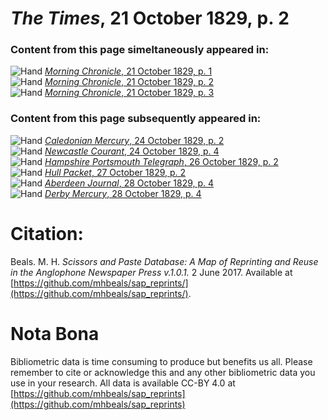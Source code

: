# *The Times*, 21 October 1829, p. 2  
  
### Content from this page simeltaneously appeared in:  
![Hand](http://scissorsandpaste.net/wp-content/uploads/2017/06/smallhandpointer.png) [*Morning Chronicle*, 21 October 1829, p. 1](https://mhbeals.github.io/sap_html/Morning-Chronicle/Morning-Chronicle-21-October-1829-p-1)  
![Hand](http://scissorsandpaste.net/wp-content/uploads/2017/06/smallhandpointer.png) [*Morning Chronicle*, 21 October 1829, p. 2](https://mhbeals.github.io/sap_html/Morning-Chronicle/Morning-Chronicle-21-October-1829-p-2)  
![Hand](http://scissorsandpaste.net/wp-content/uploads/2017/06/smallhandpointer.png) [*Morning Chronicle*, 21 October 1829, p. 3](https://mhbeals.github.io/sap_html/Morning-Chronicle/Morning-Chronicle-21-October-1829-p-3)  
  
### Content from this page subsequently appeared in:  
![Hand](http://scissorsandpaste.net/wp-content/uploads/2017/06/smallhandpointer.png) [*Caledonian Mercury*, 24 October 1829, p. 2](https://mhbeals.github.io/sap_html/Caledonian-Mercury/Caledonian-Mercury-24-October-1829-p-2)  
![Hand](http://scissorsandpaste.net/wp-content/uploads/2017/06/smallhandpointer.png) [*Newcastle Courant*, 24 October 1829, p. 4](https://mhbeals.github.io/sap_html/Newcastle-Courant/Newcastle-Courant-24-October-1829-p-4)  
![Hand](http://scissorsandpaste.net/wp-content/uploads/2017/06/smallhandpointer.png) [*Hampshire Portsmouth Telegraph*, 26 October 1829, p. 2](https://mhbeals.github.io/sap_html/Hampshire-Portsmouth-Telegraph/Hampshire-Portsmouth-Telegraph-26-October-1829-p-2)  
![Hand](http://scissorsandpaste.net/wp-content/uploads/2017/06/smallhandpointer.png) [*Hull Packet*, 27 October 1829, p. 2](https://mhbeals.github.io/sap_html/Hull-Packet/Hull-Packet-27-October-1829-p-2)  
![Hand](http://scissorsandpaste.net/wp-content/uploads/2017/06/smallhandpointer.png) [*Aberdeen Journal*, 28 October 1829, p. 4](https://mhbeals.github.io/sap_html/Aberdeen-Journal/Aberdeen-Journal-28-October-1829-p-4)  
![Hand](http://scissorsandpaste.net/wp-content/uploads/2017/06/smallhandpointer.png) [*Derby Mercury*, 28 October 1829, p. 4](https://mhbeals.github.io/sap_html/Derby-Mercury/Derby-Mercury-28-October-1829-p-4)  


# Citation: 

Beals. M. H. *Scissors and Paste Database: A Map of Reprinting and Reuse in the Anglophone Newspaper Press v.1.0.1.* 2 June 2017. Available at [https://github.com/mhbeals/sap_reprints/](https://github.com/mhbeals/sap_reprints/). 

# Nota Bona

Bibliometric data is time consuming to produce but benefits us all. Please remember to cite or acknowledge this and any other bibliometric data you use in your research. All data is available CC-BY 4.0 at [https://github.com/mhbeals/sap_reprints](https://github.com/mhbeals/sap_reprints)